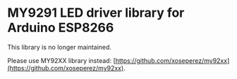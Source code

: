 # MY9291 LED driver library for Arduino ESP8266

This library is no longer maintained.

Please use MY92XX library instead: [https://github.com/xoseperez/my92xx](https://github.com/xoseperez/my92xx).
